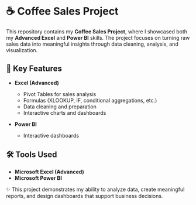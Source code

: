 # ☕ Coffee Sales Project  

This repository contains my **Coffee Sales Project**, where I showcased both my **Advanced Excel** and **Power BI** skills. The project focuses on turning raw sales data into meaningful insights through data cleaning, analysis, and visualization.  

## 🔑 Key Features  
- **Excel (Advanced)**  
  - Pivot Tables for sales analysis  
  - Formulas (XLOOKUP, IF, conditional aggregations, etc.)  
  - Data cleaning and preparation  
  - Interactive charts and dashboards  

- **Power BI**   
  - Interactive dashboards   

## 🛠 Tools Used  
- **Microsoft Excel (Advanced)**  
- **Microsoft Power BI**  

✨ This project demonstrates my ability to analyze data, create meaningful reports, and design dashboards that support business decisions.  
